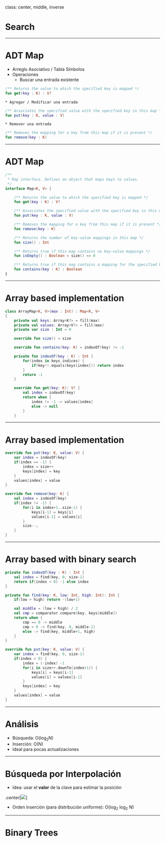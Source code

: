 class: center, middle, inverse

# Search

---

# ADT Map

* Arreglo Asociativo / Tabla Símbolos
* Operaciones
    * Buscar una entrada existente
```kotlin
/** Returns the value to which the specified key is mapped */
fun get(key : K) : V?
```
    * Agregar / Modificar una entrada
```kotlin
/** Associates the specified value with the specified key in this map */
fun put(key : K, value : V)
```
    * Remover una entrada
```kotlin
/** Removes the mapping for a key from this map if it is present */
fun remove(key : K)
```

---

# ADT Map

```kotlin
/**
 * Map interface. Defines an object that maps keys to values.
 */
interface Map<K, V> {

    /** Returns the value to which the specified key is mapped */
    fun get(key : K) : V?

    /** Associates the specified value with the specified key in this map */
    fun put(key : K, value : V)

    /** Removes the mapping for a key from this map if it is present */
    fun remove(key : K)

    /** Returns the number of key-value mappings in this map */
    fun size() : Int

    /** Returns true if this map contains no key-value mappings */
    fun isEmpty() : Boolean = size() == 0

    /** Returns true if this map contains a mapping for the specified key */
    fun contains(key : K) : Boolean
}
```

---

# Array based implementation

```kotlin
class ArrayMap<K, V>(max : Int) : Map<K, V>
{
    private val keys: Array<K?> = fill(max)
    private val values: Array<V?> = fill(max)
    private var size : Int = 0

    override fun size() = size

    override fun contains(key: K) = indexOf(key) != -1

    private fun indexOf(key : K) : Int {
        for(index in keys.indices) {
            if(key!!.equals(keys[index])) return index
        }
        return -1
    }

    override fun get(key: K): V? {
        val index = indexOf(key)
        return when {
            index != -1 -> values[index]
            else -> null
        }
    }
```

---

# Array based implementation

```kotlin
override fun put(key: K, value: V) {
    var index = indexOf(key)
    if(index == -1) {
        index = size++
        keys[index] = key
    }
    values[index] = value
}

override fun remove(key: K) {
    val index = indexOf(key)
    if(index != -1) {
        for(i in index+1..size-1) {
            keys[i-1] = keys[i]
            values[i-1] = values[i]
        }
        size--;
    }
}
```

---

# Array based with binary search

```kotlin
private fun indexOf(key : K) : Int {
    val index = find(key, 0, size-1)
    return if(index < 0) -1 else index
}

private fun find(key: K, low: Int, high: Int): Int {
    if(low > high) return -(low+1)

    val middle = (low + high) / 2
    val cmp = comparator.compare(key, keys[middle])
    return when {
        cmp == 0 -> middle
        cmp < 0 -> find(key, 0, middle-1)
        else -> find(key, middle+1, high)
    }
}

override fun put(key: K, value: V) {
    var index = find(key, 0, size-1)
    if(index < 0) {
        index = (-index) -1
        for(i in size++.downTo(index+1)) {
            keys[i] = keys[i-1]
            values[i] = values[i-1]
        }
        keys[index] = key
    }
    values[index] = value
}
```

---

# Análisis

* Búsqueda: O(log<sub>2</sub>N)
* Inserción: O(N)
* Ideal para pocas actualizaciones

---

# Búsqueda por Interpolación

* Idea: usar el **valor** de la clave para estimar la posición

.center[![]({{site.baseurl}}/presentation/search/interpolacion.png)]

* Orden inserción (para distribución uniforme): O(log<sub>2</sub> log<sub>2</sub> N)

---

# Binary Trees


